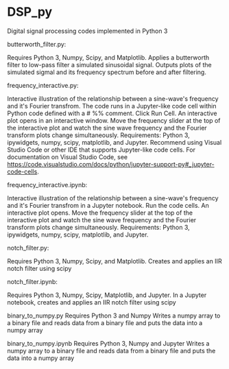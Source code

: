 # DSP_py
Digital signal processing codes implemented in Python 3

butterworth_filter.py:

Requires Python 3, Numpy, Scipy, and Matplotlib.
Applies a butterworth filter to low-pass filter a simulated sinusoidal
signal. Outputs plots of the simulated sigmal and its frequency 
spectrum before and after filtering.


frequency_interactive.py:

Interactive illustration of the relationship between a sine-wave's frequency and it's Fourier transfrom.
The code runs in a Jupyter-like code cell within Python code defined with a # %% comment. Click Run Cell. An interactive plot opens in an interactive window. Move the frequency slider at the top of the interactive plot and watch the sine wave frequency and the Fourier transform plots change simultaneously. Requirements: Python 3, ipywidgets, numpy, scipy, matplotlib, and Jupyter. Recommend using Visual Studio Code or other IDE that supports Jupyter-like code cells. For documentation on Visual Studio Code, see https://code.visualstudio.com/docs/python/jupyter-support-py#_jupyter-code-cells. 

frequency_interactive.ipynb:

Interactive illustration of the relationship between a sine-wave's frequency and it's Fourier transfrom in a Jupyter notebook.
Run the code cells. An interactive plot opens. Move the frequency slider at the top of the interactive plot and watch the sine wave frequency and the Fourier transform plots change simultaneously. Requirements: Python 3, ipywidgets, numpy, scipy, matplotlib, and Jupyter. 

notch_filter.py:

Requires Python 3, Numpy, Scipy, and Matplotlib.
Creates and applies an IIR notch filter using scipy

notch_filter.ipynb:

Requires Python 3, Numpy, Scipy, Matplotlib, and Jupyter.
In a Jupyter notebook, creates and applies an IIR notch filter using scipy

binary_to_numpy.py
Requires Python 3 and Numpy
Writes a numpy array to a binary file and reads data from a binary file and puts the data into a numpy array

binary_to_numpy.ipynb
Requires Python 3, Numpy and Jupyter
Writes a numpy array to a binary file and reads data from a binary file and puts the data into a numpy array

